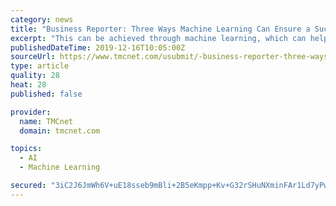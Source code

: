 ```yaml
---
category: news
title: "Business Reporter: Three Ways Machine Learning Can Ensure a Successful Supply Chain"
excerpt: "This can be achieved through machine learning, which can help improve the success of a supply chain by: Shifting from a reactive to a preventive approach to quality Enabling dynamic risk-based interventions Optimizing prescriptive decision making \"The ultimate goal is to provide every member of a supplier network with the opportunity to be ..."
publishedDateTime: 2019-12-16T10:05:00Z
sourceUrl: https://www.tmcnet.com/usubmit/-business-reporter-three-ways-machine-learning-ensure-successful-/2019/12/16/9069831.htm
type: article
quality: 28
heat: 28
published: false

provider:
  name: TMCnet
  domain: tmcnet.com

topics:
  - AI
  - Machine Learning

secured: "3iC2J6JmWh6V+uE18sseb9mBli+2B5eKmpp+Kv+G32rSHuNXminFAr1Ld7yPwGhEEnh2TGiXbl/AasLHCYn3F7wLcwbvbs1z5/TOMbivdM8eX5U96mDgTVxcSzs09A/XeRnRA2c78yMHLtLLf95VVwBatWsvCQvlUDDuZqbRoxTaNgt6ZL+rb1W0Xkb9Vwhojs9n83AWbUIQH8pLLhzadA8wvLCfGoBwV52cWMO/X3HVioqhs0Nprb2JVsyBy3ha1PzGjk1kcR/bCeGMqM9anA==;cb7FHDz2C7j/DG7zJ7DQxg=="
---
```


